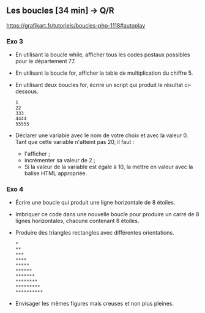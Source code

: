## Les boucles [34 min] -> Q/R
<https://grafikart.fr/tutoriels/boucles-php-1118#autoplay>

### Exo 3

- En utilisant la boucle while, afficher tous les codes postaux possibles pour le département 77.
- En utilisant la boucle for, afficher la table de multiplication du chiffre 5.
- En utilisant deux boucles for, écrire un script qui produit le résultat ci-dessous.

      1
      22
      333
      4444
      55555

- Déclarer une variable avec le nom de votre choix et avec la valeur 0. Tant que cette variable n'atteint pas 20, il faut :
  - l'afficher ;
  - incrémenter sa valeur de 2 ;
  - Si la valeur de la variable est égale à 10, la mettre en valeur avec la balise HTML appropriée.

### Exo 4

- Écrire une boucle qui produit une ligne horizontale de 8 étoiles.
- Imbriquer ce code dans une nouvelle boucle pour produire un carré de 8 lignes horizontales, chacune contenant 8 étoiles.
- Produire des triangles rectangles avec différentes orientations.

      *
      **
      ***
      ****
      *****
      ******
      *******
      ********
      *********
      **********

- Envisager les mêmes figures mais creuses et non plus pleines.
